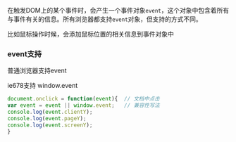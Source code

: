 在触发DOM上的某个事件时，会产生一个事件对象`event`，这个对象中包含着所有与事件有关的信息。所有浏览器都支持`event`对象，但支持的方式不同。 

比如鼠标操作时候，会添加鼠标位置的相关信息到事件对象中

### event支持
普通浏览器支持event

ie678支持 window.event

```js
document.onclick = function(event){  // 文档中点击
var event = event || window.event;   // 兼容性写法
console.log(event.clientY);
console.log(event.pageY);
console.log(event.screenY);
}
```